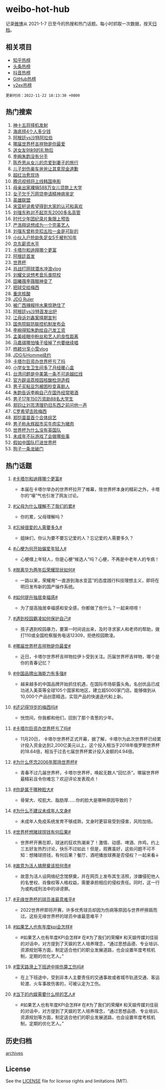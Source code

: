 # weibo-hot-hub

记录[微博](https://www.weibo.com)从 2021-1-7 日至今的热搜和热门话题。每小时抓取一次数据，按天[归档](archives)。

## 相关项目

- [知乎热榜](https://github.com/lonnyzhang423/zhihu-hot-hub)
- [头条热榜](https://github.com/lonnyzhang423/toutiao-hot-hub)
- [抖音热榜](https://github.com/lonnyzhang423/douyin-hot-hub)
- [GitHub热榜](https://github.com/lonnyzhang423/github-hot-hub)
- [v2ex热榜](https://github.com/lonnyzhang423/v2ex-hot-hub)


`更新时间：2022-11-22 18:13:30 +0800`

## 热门搜索

1. [神十五将择机发射](https://m.weibo.cn/search?containerid=100103type%3D1%26t%3D10%26q%3D%23%E7%A5%9E%E5%8D%81%E4%BA%94%E5%B0%86%E6%8B%A9%E6%9C%BA%E5%8F%91%E5%B0%84%23&stream_entry_id=51&isnewpage=1&extparam=seat%3D1%26pos%3D0%26c_type%3D51%26cate%3D10103%26dgr%3D0%26filter_type%3Drealtimehot%26display_time%3D1669112008%26pre_seqid%3D1669112008891011156248&luicode=10000011&lfid=106003type%253D25%2526t%253D3%2526disable_hot%253D1%2526filter_type%253Drealtimehot)
1. [海底捞4个人多少钱](https://m.weibo.cn/search?containerid=100103type%3D1%26t%3D10%26q%3D%23%E6%B5%B7%E5%BA%95%E6%8D%9E4%E4%B8%AA%E4%BA%BA%E5%A4%9A%E5%B0%91%E9%92%B1%23&stream_entry_id=31&isnewpage=1&extparam=seat%3D1%26pos%3D0%26lcate%3D5001%26flag%3D1%26dgr%3D0%26q%3D%2523%25E6%25B5%25B7%25E5%25BA%2595%25E6%258D%259E4%25E4%25B8%25AA%25E4%25BA%25BA%25E5%25A4%259A%25E5%25B0%2591%25E9%2592%25B1%2523%26filter_type%3Drealtimehot%26c_type%3D31%26realpos%3D1%26cate%3D5001%26band_rank%3D1%26display_time%3D1669112008%26pre_seqid%3D1669112008891011156248&luicode=10000011&lfid=106003type%253D25%2526t%253D3%2526disable_hot%253D1%2526filter_type%253Drealtimehot)
1. [阿根廷vs沙特阿拉伯](https://m.weibo.cn/search?containerid=100103type%3D1%26t%3D10%26q%3D%23%E9%98%BF%E6%A0%B9%E5%BB%B7vs%E6%B2%99%E7%89%B9%E9%98%BF%E6%8B%89%E4%BC%AF%23&stream_entry_id=31&isnewpage=1&extparam=seat%3D1%26pos%3D1%26lcate%3D5001%26flag%3D1%26dgr%3D0%26q%3D%2523%25E9%2598%25BF%25E6%25A0%25B9%25E5%25BB%25B7vs%25E6%25B2%2599%25E7%2589%25B9%25E9%2598%25BF%25E6%258B%2589%25E4%25BC%25AF%2523%26filter_type%3Drealtimehot%26c_type%3D31%26realpos%3D2%26cate%3D5001%26band_rank%3D2%26display_time%3D1669112008%26pre_seqid%3D1669112008891011156248&luicode=10000011&lfid=106003type%253D25%2526t%253D3%2526disable_hot%253D1%2526filter_type%253Drealtimehot)
1. [哪届世界杯吉祥物是你最爱](https://m.weibo.cn/search?containerid=100103type%3D1%26t%3D10%26q%3D%23%E5%93%AA%E5%B1%8A%E4%B8%96%E7%95%8C%E6%9D%AF%E5%90%89%E7%A5%A5%E7%89%A9%E6%98%AF%E4%BD%A0%E6%9C%80%E7%88%B1%23&stream_entry_id=31&isnewpage=1&extparam=seat%3D1%26pos%3D2%26lcate%3D5001%26flag%3D0%26dgr%3D0%26q%3D%2523%25E5%2593%25AA%25E5%25B1%258A%25E4%25B8%2596%25E7%2595%258C%25E6%259D%25AF%25E5%2590%2589%25E7%25A5%25A5%25E7%2589%25A9%25E6%2598%25AF%25E4%25BD%25A0%25E6%259C%2580%25E7%2588%25B1%2523%26filter_type%3Drealtimehot%26c_type%3D31%26realpos%3D3%26cate%3D5001%26band_rank%3D3%26display_time%3D1669112008%26pre_seqid%3D1669112008891011156248&luicode=10000011&lfid=106003type%253D25%2526t%253D3%2526disable_hot%253D1%2526filter_type%253Drealtimehot)
1. [送女友9块9的礼物后](https://m.weibo.cn/search?containerid=100103type%3D1%26t%3D10%26q%3D%23%E9%80%81%E5%A5%B3%E5%8F%8B9%E5%9D%979%E7%9A%84%E7%A4%BC%E7%89%A9%E5%90%8E%23&stream_entry_id=31&isnewpage=1&extparam=seat%3D1%26pos%3D3%26lcate%3D5001%26dgr%3D0%26q%3D%2523%25E9%2580%2581%25E5%25A5%25B3%25E5%258F%258B9%25E5%259D%25979%25E7%259A%2584%25E7%25A4%25BC%25E7%2589%25A9%25E5%2590%258E%2523%26filter_type%3Drealtimehot%26c_type%3D31%26cate%3D5001%26adid%3D173106%26band_rank%3D4%26display_time%3D1669112008%26pre_seqid%3D1669112008891011156248&luicode=10000011&lfid=106003type%253D25%2526t%253D3%2526disable_hot%253D1%2526filter_type%253Drealtimehot)
1. [李峋朱韵没有分手](https://m.weibo.cn/search?containerid=100103type%3D1%26t%3D10%26q%3D%23%E6%9D%8E%E5%B3%8B%E6%9C%B1%E9%9F%B5%E6%B2%A1%E6%9C%89%E5%88%86%E6%89%8B%23&stream_entry_id=31&isnewpage=1&extparam=seat%3D1%26pos%3D4%26lcate%3D5001%26flag%3D1%26dgr%3D0%26q%3D%2523%25E6%259D%258E%25E5%25B3%258B%25E6%259C%25B1%25E9%259F%25B5%25E6%25B2%25A1%25E6%259C%2589%25E5%2588%2586%25E6%2589%258B%2523%26filter_type%3Drealtimehot%26c_type%3D31%26realpos%3D4%26cate%3D5001%26band_rank%3D4%26display_time%3D1669112008%26pre_seqid%3D1669112008891011156248&luicode=10000011&lfid=106003type%253D25%2526t%253D3%2526disable_hot%253D1%2526filter_type%253Drealtimehot)
1. [陈乔恩从女儿的恋爱到妻子的旅行](https://m.weibo.cn/search?containerid=100103type%3D1%26t%3D10%26q%3D%23%E9%99%88%E4%B9%94%E6%81%A9%E4%BB%8E%E5%A5%B3%E5%84%BF%E7%9A%84%E6%81%8B%E7%88%B1%E5%88%B0%E5%A6%BB%E5%AD%90%E7%9A%84%E6%97%85%E8%A1%8C%23&stream_entry_id=31&isnewpage=1&extparam=seat%3D1%26pos%3D5%26lcate%3D5001%26flag%3D1%26dgr%3D0%26q%3D%2523%25E9%2599%2588%25E4%25B9%2594%25E6%2581%25A9%25E4%25BB%258E%25E5%25A5%25B3%25E5%2584%25BF%25E7%259A%2584%25E6%2581%258B%25E7%2588%25B1%25E5%2588%25B0%25E5%25A6%25BB%25E5%25AD%2590%25E7%259A%2584%25E6%2597%2585%25E8%25A1%258C%2523%26filter_type%3Drealtimehot%26c_type%3D31%26realpos%3D5%26cate%3D5001%26band_rank%3D5%26display_time%3D1669112008%26pre_seqid%3D1669112008891011156248&luicode=10000011&lfid=106003type%253D25%2526t%253D3%2526disable_hot%253D1%2526filter_type%253Drealtimehot)
1. [儿子划伤豪车爸爸让其拿现金道歉](https://m.weibo.cn/search?containerid=100103type%3D1%26t%3D10%26q%3D%23%E5%84%BF%E5%AD%90%E5%88%92%E4%BC%A4%E8%B1%AA%E8%BD%A6%E7%88%B8%E7%88%B8%E8%AE%A9%E5%85%B6%E6%8B%BF%E7%8E%B0%E9%87%91%E9%81%93%E6%AD%89%23&stream_entry_id=31&isnewpage=1&extparam=seat%3D1%26pos%3D6%26lcate%3D5001%26flag%3D0%26dgr%3D0%26q%3D%2523%25E5%2584%25BF%25E5%25AD%2590%25E5%2588%2592%25E4%25BC%25A4%25E8%25B1%25AA%25E8%25BD%25A6%25E7%2588%25B8%25E7%2588%25B8%25E8%25AE%25A9%25E5%2585%25B6%25E6%258B%25BF%25E7%258E%25B0%25E9%2587%2591%25E9%2581%2593%25E6%25AD%2589%2523%26filter_type%3Drealtimehot%26c_type%3D31%26realpos%3D6%26cate%3D5001%26band_rank%3D6%26display_time%3D1669112008%26pre_seqid%3D1669112008891011156248&luicode=10000011&lfid=106003type%253D25%2526t%253D3%2526disable_hot%253D1%2526filter_type%253Drealtimehot)
1. [超红治愈现场](https://m.weibo.cn/search?containerid=100103type%3D1%26t%3D10%26q%3D%23%E8%B6%85%E7%BA%A2%E6%B2%BB%E6%84%88%E7%8E%B0%E5%9C%BA%23&stream_entry_id=31&isnewpage=1&extparam=seat%3D1%26pos%3D7%26lcate%3D5001%26dgr%3D0%26q%3D%2523%25E8%25B6%2585%25E7%25BA%25A2%25E6%25B2%25BB%25E6%2584%2588%25E7%258E%25B0%25E5%259C%25BA%2523%26filter_type%3Drealtimehot%26c_type%3D31%26cate%3D5001%26adid%3D172980%26band_rank%3D7%26display_time%3D1669112008%26pre_seqid%3D1669112008891011156248&luicode=10000011&lfid=106003type%253D25%2526t%253D3%2526disable_hot%253D1%2526filter_type%253Drealtimehot)
1. [腾讯视频将上线韩国电影](https://m.weibo.cn/search?containerid=100103type%3D1%26t%3D10%26q%3D%23%E8%85%BE%E8%AE%AF%E8%A7%86%E9%A2%91%E5%B0%86%E4%B8%8A%E7%BA%BF%E9%9F%A9%E5%9B%BD%E7%94%B5%E5%BD%B1%23&stream_entry_id=31&isnewpage=1&extparam=seat%3D1%26pos%3D8%26lcate%3D5001%26flag%3D1%26dgr%3D0%26q%3D%2523%25E8%2585%25BE%25E8%25AE%25AF%25E8%25A7%2586%25E9%25A2%2591%25E5%25B0%2586%25E4%25B8%258A%25E7%25BA%25BF%25E9%259F%25A9%25E5%259B%25BD%25E7%2594%25B5%25E5%25BD%25B1%2523%26filter_type%3Drealtimehot%26c_type%3D31%26realpos%3D7%26cate%3D5001%26band_rank%3D7%26display_time%3D1669112008%26pre_seqid%3D1669112008891011156248&luicode=10000011&lfid=106003type%253D25%2526t%253D3%2526disable_hot%253D1%2526filter_type%253Drealtimehot)
1. [母亲出家裸捐588万女儿贷款上大学](https://m.weibo.cn/search?containerid=100103type%3D1%26t%3D10%26q%3D%23%E6%AF%8D%E4%BA%B2%E5%87%BA%E5%AE%B6%E8%A3%B8%E6%8D%90588%E4%B8%87%E5%A5%B3%E5%84%BF%E8%B4%B7%E6%AC%BE%E4%B8%8A%E5%A4%A7%E5%AD%A6%23&stream_entry_id=31&isnewpage=1&extparam=seat%3D1%26pos%3D9%26lcate%3D5001%26flag%3D2%26dgr%3D0%26q%3D%2523%25E6%25AF%258D%25E4%25BA%25B2%25E5%2587%25BA%25E5%25AE%25B6%25E8%25A3%25B8%25E6%258D%2590588%25E4%25B8%2587%25E5%25A5%25B3%25E5%2584%25BF%25E8%25B4%25B7%25E6%25AC%25BE%25E4%25B8%258A%25E5%25A4%25A7%25E5%25AD%25A6%2523%26filter_type%3Drealtimehot%26c_type%3D31%26realpos%3D8%26cate%3D5001%26band_rank%3D8%26display_time%3D1669112008%26pre_seqid%3D1669112008891011156248&luicode=10000011&lfid=106003type%253D25%2526t%253D3%2526disable_hot%253D1%2526filter_type%253Drealtimehot)
1. [女子欠千万网贷申请精神病鉴定](https://m.weibo.cn/search?containerid=100103type%3D1%26t%3D10%26q%3D%23%E5%A5%B3%E5%AD%90%E6%AC%A0%E5%8D%83%E4%B8%87%E7%BD%91%E8%B4%B7%E7%94%B3%E8%AF%B7%E7%B2%BE%E7%A5%9E%E7%97%85%E9%89%B4%E5%AE%9A%23&stream_entry_id=31&isnewpage=1&extparam=seat%3D1%26pos%3D10%26lcate%3D5001%26flag%3D0%26dgr%3D0%26q%3D%2523%25E5%25A5%25B3%25E5%25AD%2590%25E6%25AC%25A0%25E5%258D%2583%25E4%25B8%2587%25E7%25BD%2591%25E8%25B4%25B7%25E7%2594%25B3%25E8%25AF%25B7%25E7%25B2%25BE%25E7%25A5%259E%25E7%2597%2585%25E9%2589%25B4%25E5%25AE%259A%2523%26filter_type%3Drealtimehot%26c_type%3D31%26realpos%3D9%26cate%3D5001%26band_rank%3D9%26display_time%3D1669112008%26pre_seqid%3D1669112008891011156248&luicode=10000011&lfid=106003type%253D25%2526t%253D3%2526disable_hot%253D1%2526filter_type%253Drealtimehot)
1. [英雄联盟](https://m.weibo.cn/search?containerid=100103type%3D1%26t%3D10%26q%3D%23%E8%8B%B1%E9%9B%84%E8%81%94%E7%9B%9F%23&stream_entry_id=31&isnewpage=1&extparam=seat%3D1%26pos%3D11%26lcate%3D5001%26flag%3D0%26dgr%3D0%26q%3D%2523%25E8%258B%25B1%25E9%259B%2584%25E8%2581%2594%25E7%259B%259F%2523%26filter_type%3Drealtimehot%26c_type%3D31%26realpos%3D10%26cate%3D5001%26band_rank%3D10%26display_time%3D1669112008%26pre_seqid%3D1669112008891011156248&luicode=10000011&lfid=106003type%253D25%2526t%253D3%2526disable_hot%253D1%2526filter_type%253Drealtimehot)
1. [宋亚轩说希望得到大家的认可和喜欢](https://m.weibo.cn/search?containerid=100103type%3D1%26t%3D10%26q%3D%23%E5%AE%8B%E4%BA%9A%E8%BD%A9%E8%AF%B4%E5%B8%8C%E6%9C%9B%E5%BE%97%E5%88%B0%E5%A4%A7%E5%AE%B6%E7%9A%84%E8%AE%A4%E5%8F%AF%E5%92%8C%E5%96%9C%E6%AC%A2%23&stream_entry_id=31&isnewpage=1&extparam=seat%3D1%26pos%3D12%26lcate%3D5001%26flag%3D1%26dgr%3D0%26q%3D%2523%25E5%25AE%258B%25E4%25BA%259A%25E8%25BD%25A9%25E8%25AF%25B4%25E5%25B8%258C%25E6%259C%259B%25E5%25BE%2597%25E5%2588%25B0%25E5%25A4%25A7%25E5%25AE%25B6%25E7%259A%2584%25E8%25AE%25A4%25E5%258F%25AF%25E5%2592%258C%25E5%2596%259C%25E6%25AC%25A2%2523%26filter_type%3Drealtimehot%26c_type%3D31%26realpos%3D11%26cate%3D5001%26band_rank%3D11%26display_time%3D1669112008%26pre_seqid%3D1669112008891011156248&luicode=10000011&lfid=106003type%253D25%2526t%253D3%2526disable_hot%253D1%2526filter_type%253Drealtimehot)
1. [刘强东称对不起京东2000多名高管](https://m.weibo.cn/search?containerid=100103type%3D1%26t%3D10%26q%3D%23%E5%88%98%E5%BC%BA%E4%B8%9C%E7%A7%B0%E5%AF%B9%E4%B8%8D%E8%B5%B7%E4%BA%AC%E4%B8%9C2000%E5%A4%9A%E5%90%8D%E9%AB%98%E7%AE%A1%23&stream_entry_id=31&isnewpage=1&extparam=seat%3D1%26pos%3D13%26lcate%3D5001%26flag%3D2%26dgr%3D0%26q%3D%2523%25E5%2588%2598%25E5%25BC%25BA%25E4%25B8%259C%25E7%25A7%25B0%25E5%25AF%25B9%25E4%25B8%258D%25E8%25B5%25B7%25E4%25BA%25AC%25E4%25B8%259C2000%25E5%25A4%259A%25E5%2590%258D%25E9%25AB%2598%25E7%25AE%25A1%2523%26filter_type%3Drealtimehot%26c_type%3D31%26realpos%3D12%26cate%3D5001%26band_rank%3D12%26display_time%3D1669112008%26pre_seqid%3D1669112008891011156248&luicode=10000011&lfid=106003type%253D25%2526t%253D3%2526disable_hot%253D1%2526filter_type%253Drealtimehot)
1. [时代少年团纪录片象限上预告](https://m.weibo.cn/search?containerid=100103type%3D1%26t%3D10%26q%3D%23%E6%97%B6%E4%BB%A3%E5%B0%91%E5%B9%B4%E5%9B%A2%E7%BA%AA%E5%BD%95%E7%89%87%E8%B1%A1%E9%99%90%E4%B8%8A%E9%A2%84%E5%91%8A%23&stream_entry_id=31&isnewpage=1&extparam=seat%3D1%26pos%3D14%26lcate%3D5001%26flag%3D1%26dgr%3D0%26q%3D%2523%25E6%2597%25B6%25E4%25BB%25A3%25E5%25B0%2591%25E5%25B9%25B4%25E5%259B%25A2%25E7%25BA%25AA%25E5%25BD%2595%25E7%2589%2587%25E8%25B1%25A1%25E9%2599%2590%25E4%25B8%258A%25E9%25A2%2584%25E5%2591%258A%2523%26filter_type%3Drealtimehot%26c_type%3D31%26realpos%3D13%26cate%3D5001%26band_rank%3D13%26display_time%3D1669112008%26pre_seqid%3D1669112008891011156248&luicode=10000011&lfid=106003type%253D25%2526t%253D3%2526disable_hot%253D1%2526filter_type%253Drealtimehot)
1. [严浩翔说想成为一个完美艺人](https://m.weibo.cn/search?containerid=100103type%3D1%26t%3D10%26q%3D%23%E4%B8%A5%E6%B5%A9%E7%BF%94%E8%AF%B4%E6%83%B3%E6%88%90%E4%B8%BA%E4%B8%80%E4%B8%AA%E5%AE%8C%E7%BE%8E%E8%89%BA%E4%BA%BA%23&stream_entry_id=31&isnewpage=1&extparam=seat%3D1%26pos%3D15%26lcate%3D5001%26flag%3D1%26dgr%3D0%26q%3D%2523%25E4%25B8%25A5%25E6%25B5%25A9%25E7%25BF%2594%25E8%25AF%25B4%25E6%2583%25B3%25E6%2588%2590%25E4%25B8%25BA%25E4%25B8%2580%25E4%25B8%25AA%25E5%25AE%258C%25E7%25BE%258E%25E8%2589%25BA%25E4%25BA%25BA%2523%26filter_type%3Drealtimehot%26c_type%3D31%26realpos%3D14%26cate%3D5001%26band_rank%3D14%26display_time%3D1669112008%26pre_seqid%3D1669112008891011156248&luicode=10000011&lfid=106003type%253D25%2526t%253D3%2526disable_hot%253D1%2526filter_type%253Drealtimehot)
1. [刘强东曾称克扣五险一金是可耻的](https://m.weibo.cn/search?containerid=100103type%3D1%26t%3D10%26q%3D%23%E5%88%98%E5%BC%BA%E4%B8%9C%E6%9B%BE%E7%A7%B0%E5%85%8B%E6%89%A3%E4%BA%94%E9%99%A9%E4%B8%80%E9%87%91%E6%98%AF%E5%8F%AF%E8%80%BB%E7%9A%84%23&stream_entry_id=31&isnewpage=1&extparam=seat%3D1%26pos%3D16%26lcate%3D5001%26flag%3D1%26dgr%3D0%26q%3D%2523%25E5%2588%2598%25E5%25BC%25BA%25E4%25B8%259C%25E6%259B%25BE%25E7%25A7%25B0%25E5%2585%258B%25E6%2589%25A3%25E4%25BA%2594%25E9%2599%25A9%25E4%25B8%2580%25E9%2587%2591%25E6%2598%25AF%25E5%258F%25AF%25E8%2580%25BB%25E7%259A%2584%2523%26filter_type%3Drealtimehot%26c_type%3D31%26realpos%3D15%26cate%3D5001%26band_rank%3D15%26display_time%3D1669112008%26pre_seqid%3D1669112008891011156248&luicode=10000011&lfid=106003type%253D25%2526t%253D3%2526disable_hot%253D1%2526filter_type%253Drealtimehot)
1. [小伙入户抢劫失足女5千被判10年](https://m.weibo.cn/search?containerid=100103type%3D1%26t%3D10%26q%3D%23%E5%B0%8F%E4%BC%99%E5%85%A5%E6%88%B7%E6%8A%A2%E5%8A%AB%E5%A4%B1%E8%B6%B3%E5%A5%B35%E5%8D%83%E8%A2%AB%E5%88%A410%E5%B9%B4%23&stream_entry_id=31&isnewpage=1&extparam=seat%3D1%26pos%3D17%26lcate%3D5001%26flag%3D0%26dgr%3D0%26q%3D%2523%25E5%25B0%258F%25E4%25BC%2599%25E5%2585%25A5%25E6%2588%25B7%25E6%258A%25A2%25E5%258A%25AB%25E5%25A4%25B1%25E8%25B6%25B3%25E5%25A5%25B35%25E5%258D%2583%25E8%25A2%25AB%25E5%2588%25A410%25E5%25B9%25B4%2523%26filter_type%3Drealtimehot%26c_type%3D31%26realpos%3D16%26cate%3D5001%26band_rank%3D16%26display_time%3D1669112008%26pre_seqid%3D1669112008891011156248&luicode=10000011&lfid=106003type%253D25%2526t%253D3%2526disable_hot%253D1%2526filter_type%253Drealtimehot)
1. [京东薪资水平](https://m.weibo.cn/search?containerid=100103type%3D1%26t%3D10%26q%3D%23%E4%BA%AC%E4%B8%9C%E8%96%AA%E8%B5%84%E6%B0%B4%E5%B9%B3%23&stream_entry_id=31&isnewpage=1&extparam=seat%3D1%26pos%3D18%26lcate%3D5001%26flag%3D0%26dgr%3D0%26q%3D%2523%25E4%25BA%25AC%25E4%25B8%259C%25E8%2596%25AA%25E8%25B5%2584%25E6%25B0%25B4%25E5%25B9%25B3%2523%26filter_type%3Drealtimehot%26c_type%3D31%26realpos%3D17%26cate%3D5001%26band_rank%3D17%26display_time%3D1669112008%26pre_seqid%3D1669112008891011156248&luicode=10000011&lfid=106003type%253D25%2526t%253D3%2526disable_hot%253D1%2526filter_type%253Drealtimehot)
1. [卡塔尔和迪拜哪个更富](https://m.weibo.cn/search?containerid=100103type%3D1%26t%3D10%26q%3D%23%E5%8D%A1%E5%A1%94%E5%B0%94%E5%92%8C%E8%BF%AA%E6%8B%9C%E5%93%AA%E4%B8%AA%E6%9B%B4%E5%AF%8C%23&stream_entry_id=31&isnewpage=1&extparam=seat%3D1%26pos%3D19%26lcate%3D5001%26flag%3D0%26dgr%3D0%26q%3D%2523%25E5%258D%25A1%25E5%25A1%2594%25E5%25B0%2594%25E5%2592%258C%25E8%25BF%25AA%25E6%258B%259C%25E5%2593%25AA%25E4%25B8%25AA%25E6%259B%25B4%25E5%25AF%258C%2523%26filter_type%3Drealtimehot%26c_type%3D31%26realpos%3D18%26cate%3D5001%26band_rank%3D18%26display_time%3D1669112008%26pre_seqid%3D1669112008891011156248&luicode=10000011&lfid=106003type%253D25%2526t%253D3%2526disable_hot%253D1%2526filter_type%253Drealtimehot)
1. [阿根廷首发](https://m.weibo.cn/search?containerid=100103type%3D1%26t%3D10%26q%3D%E9%98%BF%E6%A0%B9%E5%BB%B7%E9%A6%96%E5%8F%91&stream_entry_id=31&isnewpage=1&extparam=seat%3D1%26pos%3D20%26lcate%3D5001%26flag%3D1%26dgr%3D0%26q%3D%25E9%2598%25BF%25E6%25A0%25B9%25E5%25BB%25B7%25E9%25A6%2596%25E5%258F%2591%26filter_type%3Drealtimehot%26c_type%3D31%26realpos%3D19%26cate%3D5001%26band_rank%3D19%26display_time%3D1669112008%26pre_seqid%3D1669112008891011156248&luicode=10000011&lfid=106003type%253D25%2526t%253D3%2526disable_hot%253D1%2526filter_type%253Drealtimehot)
1. [世界杯](https://m.weibo.cn/search?containerid=100103type%3D1%26t%3D10%26q%3D%E4%B8%96%E7%95%8C%E6%9D%AF&stream_entry_id=31&isnewpage=1&extparam=seat%3D1%26pos%3D21%26lcate%3D5001%26flag%3D0%26dgr%3D0%26q%3D%25E4%25B8%2596%25E7%2595%258C%25E6%259D%25AF%26filter_type%3Drealtimehot%26c_type%3D31%26realpos%3D20%26cate%3D5001%26band_rank%3D20%26display_time%3D1669112008%26pre_seqid%3D1669112008891011156248&luicode=10000011&lfid=106003type%253D25%2526t%253D3%2526disable_hot%253D1%2526filter_type%253Drealtimehot)
1. [肖战打网球潜水冲浪vlog](https://m.weibo.cn/search?containerid=100103type%3D1%26t%3D10%26q%3D%23%E8%82%96%E6%88%98%E6%89%93%E7%BD%91%E7%90%83%E6%BD%9C%E6%B0%B4%E5%86%B2%E6%B5%AAvlog%23&stream_entry_id=31&isnewpage=1&extparam=seat%3D1%26pos%3D22%26lcate%3D5001%26flag%3D1%26dgr%3D0%26q%3D%2523%25E8%2582%2596%25E6%2588%2598%25E6%2589%2593%25E7%25BD%2591%25E7%2590%2583%25E6%25BD%259C%25E6%25B0%25B4%25E5%2586%25B2%25E6%25B5%25AAvlog%2523%26filter_type%3Drealtimehot%26c_type%3D31%26realpos%3D21%26cate%3D5001%26band_rank%3D21%26display_time%3D1669112008%26pre_seqid%3D1669112008891011156248&luicode=10000011&lfid=106003type%253D25%2526t%253D3%2526disable_hot%253D1%2526filter_type%253Drealtimehot)
1. [刘耀文说想考音乐类院校](https://m.weibo.cn/search?containerid=100103type%3D1%26t%3D10%26q%3D%23%E5%88%98%E8%80%80%E6%96%87%E8%AF%B4%E6%83%B3%E8%80%83%E9%9F%B3%E4%B9%90%E7%B1%BB%E9%99%A2%E6%A0%A1%23&stream_entry_id=31&isnewpage=1&extparam=seat%3D1%26pos%3D23%26lcate%3D5001%26flag%3D1%26dgr%3D0%26q%3D%2523%25E5%2588%2598%25E8%2580%2580%25E6%2596%2587%25E8%25AF%25B4%25E6%2583%25B3%25E8%2580%2583%25E9%259F%25B3%25E4%25B9%2590%25E7%25B1%25BB%25E9%2599%25A2%25E6%25A0%25A1%2523%26filter_type%3Drealtimehot%26c_type%3D31%26realpos%3D22%26cate%3D5001%26band_rank%3D22%26display_time%3D1669112008%26pre_seqid%3D1669112008891011156248&luicode=10000011&lfid=106003type%253D25%2526t%253D3%2526disable_hot%253D1%2526filter_type%253Drealtimehot)
1. [田曦薇李薇眼神变了](https://m.weibo.cn/search?containerid=100103type%3D1%26t%3D10%26q%3D%23%E7%94%B0%E6%9B%A6%E8%96%87%E6%9D%8E%E8%96%87%E7%9C%BC%E7%A5%9E%E5%8F%98%E4%BA%86%23&stream_entry_id=31&isnewpage=1&extparam=seat%3D1%26pos%3D24%26lcate%3D5001%26flag%3D0%26dgr%3D0%26q%3D%2523%25E7%2594%25B0%25E6%259B%25A6%25E8%2596%2587%25E6%259D%258E%25E8%2596%2587%25E7%259C%25BC%25E7%25A5%259E%25E5%258F%2598%25E4%25BA%2586%2523%26filter_type%3Drealtimehot%26c_type%3D31%26realpos%3D23%26cate%3D5001%26band_rank%3D23%26display_time%3D1669112008%26pre_seqid%3D1669112008891011156248&luicode=10000011&lfid=106003type%253D25%2526t%253D3%2526disable_hot%253D1%2526filter_type%253Drealtimehot)
1. [把球交给梅西](https://m.weibo.cn/search?containerid=100103type%3D1%26t%3D10%26q%3D%23%E6%8A%8A%E7%90%83%E4%BA%A4%E7%BB%99%E6%A2%85%E8%A5%BF%23&stream_entry_id=31&isnewpage=1&extparam=seat%3D1%26pos%3D25%26lcate%3D5001%26flag%3D0%26dgr%3D0%26q%3D%2523%25E6%258A%258A%25E7%2590%2583%25E4%25BA%25A4%25E7%25BB%2599%25E6%25A2%2585%25E8%25A5%25BF%2523%26filter_type%3Drealtimehot%26c_type%3D31%26realpos%3D24%26cate%3D5001%26band_rank%3D24%26display_time%3D1669112008%26pre_seqid%3D1669112008891011156248&luicode=10000011&lfid=106003type%253D25%2526t%253D3%2526disable_hot%253D1%2526filter_type%253Drealtimehot)
1. [重庆核酸](https://m.weibo.cn/search?containerid=100103type%3D1%26t%3D10%26q%3D%23%E9%87%8D%E5%BA%86%E6%A0%B8%E9%85%B8%23&stream_entry_id=31&isnewpage=1&extparam=seat%3D1%26pos%3D26%26lcate%3D5001%26flag%3D0%26dgr%3D0%26q%3D%2523%25E9%2587%258D%25E5%25BA%2586%25E6%25A0%25B8%25E9%2585%25B8%2523%26filter_type%3Drealtimehot%26c_type%3D31%26realpos%3D25%26cate%3D5001%26band_rank%3D25%26display_time%3D1669112008%26pre_seqid%3D1669112008891011156248&luicode=10000011&lfid=106003type%253D25%2526t%253D3%2526disable_hot%253D1%2526filter_type%253Drealtimehot)
1. [JDG Ruler](https://m.weibo.cn/search?containerid=100103type%3D1%26t%3D10%26q%3DJDG+Ruler&stream_entry_id=31&isnewpage=1&extparam=seat%3D1%26pos%3D27%26lcate%3D5001%26flag%3D0%26dgr%3D0%26q%3DJDG%2520Ruler%26filter_type%3Drealtimehot%26c_type%3D31%26realpos%3D26%26cate%3D5001%26band_rank%3D26%26display_time%3D1669112008%26pre_seqid%3D1669112008891011156248&luicode=10000011&lfid=106003type%253D25%2526t%253D3%2526disable_hot%253D1%2526filter_type%253Drealtimehot)
1. [被广西辣椒拌水果惊艳住了](https://m.weibo.cn/search?containerid=100103type%3D1%26t%3D10%26q%3D%23%E8%A2%AB%E5%B9%BF%E8%A5%BF%E8%BE%A3%E6%A4%92%E6%8B%8C%E6%B0%B4%E6%9E%9C%E6%83%8A%E8%89%B3%E4%BD%8F%E4%BA%86%23&stream_entry_id=31&isnewpage=1&extparam=seat%3D1%26pos%3D28%26lcate%3D5001%26flag%3D0%26dgr%3D0%26q%3D%2523%25E8%25A2%25AB%25E5%25B9%25BF%25E8%25A5%25BF%25E8%25BE%25A3%25E6%25A4%2592%25E6%258B%258C%25E6%25B0%25B4%25E6%259E%259C%25E6%2583%258A%25E8%2589%25B3%25E4%25BD%258F%25E4%25BA%2586%2523%26filter_type%3Drealtimehot%26c_type%3D31%26realpos%3D27%26cate%3D5001%26band_rank%3D27%26display_time%3D1669112008%26pre_seqid%3D1669112008891011156248&luicode=10000011&lfid=106003type%253D25%2526t%253D3%2526disable_hot%253D1%2526filter_type%253Drealtimehot)
1. [阿根廷vs沙特首发出炉](https://m.weibo.cn/search?containerid=100103type%3D1%26t%3D10%26q%3D%23%E9%98%BF%E6%A0%B9%E5%BB%B7vs%E6%B2%99%E7%89%B9%E9%A6%96%E5%8F%91%E5%87%BA%E7%82%89%23&stream_entry_id=31&isnewpage=1&extparam=seat%3D1%26pos%3D29%26lcate%3D5001%26flag%3D1%26dgr%3D0%26q%3D%2523%25E9%2598%25BF%25E6%25A0%25B9%25E5%25BB%25B7vs%25E6%25B2%2599%25E7%2589%25B9%25E9%25A6%2596%25E5%258F%2591%25E5%2587%25BA%25E7%2582%2589%2523%26filter_type%3Drealtimehot%26c_type%3D31%26realpos%3D28%26cate%3D5001%26band_rank%3D28%26display_time%3D1669112008%26pre_seqid%3D1669112008891011156248&luicode=10000011&lfid=106003type%253D25%2526t%253D3%2526disable_hot%253D1%2526filter_type%253Drealtimehot)
1. [江母诉刘鑫案择期宣判](https://m.weibo.cn/search?containerid=100103type%3D1%26t%3D10%26q%3D%23%E6%B1%9F%E6%AF%8D%E8%AF%89%E5%88%98%E9%91%AB%E6%A1%88%E6%8B%A9%E6%9C%9F%E5%AE%A3%E5%88%A4%23&stream_entry_id=31&isnewpage=1&extparam=seat%3D1%26pos%3D30%26lcate%3D5001%26flag%3D1%26dgr%3D0%26q%3D%2523%25E6%25B1%259F%25E6%25AF%258D%25E8%25AF%2589%25E5%2588%2598%25E9%2591%25AB%25E6%25A1%2588%25E6%258B%25A9%25E6%259C%259F%25E5%25AE%25A3%25E5%2588%25A4%2523%26filter_type%3Drealtimehot%26c_type%3D31%26realpos%3D29%26cate%3D5001%26band_rank%3D29%26display_time%3D1669112008%26pre_seqid%3D1669112008891011156248&luicode=10000011&lfid=106003type%253D25%2526t%253D3%2526disable_hot%253D1%2526filter_type%253Drealtimehot)
1. [国务院联防联控机制发布会](https://m.weibo.cn/search?containerid=100103type%3D1%26t%3D10%26q%3D%23%E5%9B%BD%E5%8A%A1%E9%99%A2%E8%81%94%E9%98%B2%E8%81%94%E6%8E%A7%E6%9C%BA%E5%88%B6%E5%8F%91%E5%B8%83%E4%BC%9A%23&stream_entry_id=31&isnewpage=1&extparam=seat%3D1%26pos%3D31%26lcate%3D5001%26flag%3D0%26dgr%3D0%26q%3D%2523%25E5%259B%25BD%25E5%258A%25A1%25E9%2599%25A2%25E8%2581%2594%25E9%2598%25B2%25E8%2581%2594%25E6%258E%25A7%25E6%259C%25BA%25E5%2588%25B6%25E5%258F%2591%25E5%25B8%2583%25E4%25BC%259A%2523%26filter_type%3Drealtimehot%26c_type%3D31%26realpos%3D30%26cate%3D5001%26band_rank%3D30%26display_time%3D1669112008%26pre_seqid%3D1669112008891011156248&luicode=10000011&lfid=106003type%253D25%2526t%253D3%2526disable_hot%253D1%2526filter_type%253Drealtimehot)
1. [李峋得知朱韵给自己发工资](https://m.weibo.cn/search?containerid=100103type%3D1%26t%3D10%26q%3D%23%E6%9D%8E%E5%B3%8B%E5%BE%97%E7%9F%A5%E6%9C%B1%E9%9F%B5%E7%BB%99%E8%87%AA%E5%B7%B1%E5%8F%91%E5%B7%A5%E8%B5%84%23&stream_entry_id=31&isnewpage=1&extparam=seat%3D1%26pos%3D32%26lcate%3D5001%26flag%3D0%26dgr%3D0%26q%3D%2523%25E6%259D%258E%25E5%25B3%258B%25E5%25BE%2597%25E7%259F%25A5%25E6%259C%25B1%25E9%259F%25B5%25E7%25BB%2599%25E8%2587%25AA%25E5%25B7%25B1%25E5%258F%2591%25E5%25B7%25A5%25E8%25B5%2584%2523%26filter_type%3Drealtimehot%26c_type%3D31%26realpos%3D31%26cate%3D5001%26band_rank%3D31%26display_time%3D1669112008%26pre_seqid%3D1669112008891011156248&luicode=10000011&lfid=106003type%253D25%2526t%253D3%2526disable_hot%253D1%2526filter_type%253Drealtimehot)
1. [孟美岐眼中粉丝和艺人的良性距离](https://m.weibo.cn/search?containerid=100103type%3D1%26t%3D10%26q%3D%23%E5%AD%9F%E7%BE%8E%E5%B2%90%E7%9C%BC%E4%B8%AD%E7%B2%89%E4%B8%9D%E5%92%8C%E8%89%BA%E4%BA%BA%E7%9A%84%E8%89%AF%E6%80%A7%E8%B7%9D%E7%A6%BB%23&stream_entry_id=31&isnewpage=1&extparam=seat%3D1%26pos%3D33%26lcate%3D5001%26flag%3D0%26dgr%3D0%26q%3D%2523%25E5%25AD%259F%25E7%25BE%258E%25E5%25B2%2590%25E7%259C%25BC%25E4%25B8%25AD%25E7%25B2%2589%25E4%25B8%259D%25E5%2592%258C%25E8%2589%25BA%25E4%25BA%25BA%25E7%259A%2584%25E8%2589%25AF%25E6%2580%25A7%25E8%25B7%259D%25E7%25A6%25BB%2523%26filter_type%3Drealtimehot%26c_type%3D31%26realpos%3D32%26cate%3D5001%26band_rank%3D32%26display_time%3D1669112008%26pre_seqid%3D1669112008891011156248&luicode=10000011&lfid=106003type%253D25%2526t%253D3%2526disable_hot%253D1%2526filter_type%253Drealtimehot)
1. [马嘉祺哪怕嗓子哑掉了也要继续唱](https://m.weibo.cn/search?containerid=100103type%3D1%26t%3D10%26q%3D%23%E9%A9%AC%E5%98%89%E7%A5%BA%E5%93%AA%E6%80%95%E5%97%93%E5%AD%90%E5%93%91%E6%8E%89%E4%BA%86%E4%B9%9F%E8%A6%81%E7%BB%A7%E7%BB%AD%E5%94%B1%23&stream_entry_id=31&isnewpage=1&extparam=seat%3D1%26pos%3D34%26lcate%3D5001%26flag%3D1%26dgr%3D0%26q%3D%2523%25E9%25A9%25AC%25E5%2598%2589%25E7%25A5%25BA%25E5%2593%25AA%25E6%2580%2595%25E5%2597%2593%25E5%25AD%2590%25E5%2593%2591%25E6%258E%2589%25E4%25BA%2586%25E4%25B9%259F%25E8%25A6%2581%25E7%25BB%25A7%25E7%25BB%25AD%25E5%2594%25B1%2523%26filter_type%3Drealtimehot%26c_type%3D31%26realpos%3D33%26cate%3D5001%26band_rank%3D33%26display_time%3D1669112008%26pre_seqid%3D1669112008891011156248&luicode=10000011&lfid=106003type%253D25%2526t%253D3%2526disable_hot%253D1%2526filter_type%253Drealtimehot)
1. [杨颖分享小雪vlog](https://m.weibo.cn/search?containerid=100103type%3D1%26t%3D10%26q%3D%23%E6%9D%A8%E9%A2%96%E5%88%86%E4%BA%AB%E5%B0%8F%E9%9B%AAvlog%23&stream_entry_id=31&isnewpage=1&extparam=seat%3D1%26pos%3D35%26lcate%3D5001%26flag%3D1%26dgr%3D0%26q%3D%2523%25E6%259D%25A8%25E9%25A2%2596%25E5%2588%2586%25E4%25BA%25AB%25E5%25B0%258F%25E9%259B%25AAvlog%2523%26filter_type%3Drealtimehot%26c_type%3D31%26realpos%3D34%26cate%3D5001%26band_rank%3D34%26display_time%3D1669112008%26pre_seqid%3D1669112008891011156248&luicode=10000011&lfid=106003type%253D25%2526t%253D3%2526disable_hot%253D1%2526filter_type%253Drealtimehot)
1. [JDG与Homme续约](https://m.weibo.cn/search?containerid=100103type%3D1%26t%3D10%26q%3D%23JDG%E4%B8%8EHomme%E7%BB%AD%E7%BA%A6%23&stream_entry_id=31&isnewpage=1&extparam=seat%3D1%26pos%3D36%26lcate%3D5001%26flag%3D1%26dgr%3D0%26q%3D%2523JDG%25E4%25B8%258EHomme%25E7%25BB%25AD%25E7%25BA%25A6%2523%26filter_type%3Drealtimehot%26c_type%3D31%26realpos%3D35%26cate%3D5001%26band_rank%3D35%26display_time%3D1669112008%26pre_seqid%3D1669112008891011156248&luicode=10000011&lfid=106003type%253D25%2526t%253D3%2526disable_hot%253D1%2526filter_type%253Drealtimehot)
1. [卡塔尔巨资办世界杯亏了吗](https://m.weibo.cn/search?containerid=100103type%3D1%26t%3D10%26q%3D%23%E5%8D%A1%E5%A1%94%E5%B0%94%E5%B7%A8%E8%B5%84%E5%8A%9E%E4%B8%96%E7%95%8C%E6%9D%AF%E4%BA%8F%E4%BA%86%E5%90%97%23&stream_entry_id=31&isnewpage=1&extparam=seat%3D1%26pos%3D37%26lcate%3D5001%26flag%3D1%26dgr%3D0%26q%3D%2523%25E5%258D%25A1%25E5%25A1%2594%25E5%25B0%2594%25E5%25B7%25A8%25E8%25B5%2584%25E5%258A%259E%25E4%25B8%2596%25E7%2595%258C%25E6%259D%25AF%25E4%25BA%258F%25E4%25BA%2586%25E5%2590%2597%2523%26filter_type%3Drealtimehot%26c_type%3D31%26realpos%3D36%26cate%3D5001%26band_rank%3D36%26display_time%3D1669112008%26pre_seqid%3D1669112008891011156248&luicode=10000011&lfid=106003type%253D25%2526t%253D3%2526disable_hot%253D1%2526filter_type%253Drealtimehot)
1. [小学女生卫生间多了月经暖心盒](https://m.weibo.cn/search?containerid=100103type%3D1%26t%3D10%26q%3D%23%E5%B0%8F%E5%AD%A6%E5%A5%B3%E7%94%9F%E5%8D%AB%E7%94%9F%E9%97%B4%E5%A4%9A%E4%BA%86%E6%9C%88%E7%BB%8F%E6%9A%96%E5%BF%83%E7%9B%92%23&stream_entry_id=31&isnewpage=1&extparam=seat%3D1%26pos%3D38%26lcate%3D5001%26flag%3D0%26dgr%3D0%26q%3D%2523%25E5%25B0%258F%25E5%25AD%25A6%25E5%25A5%25B3%25E7%2594%259F%25E5%258D%25AB%25E7%2594%259F%25E9%2597%25B4%25E5%25A4%259A%25E4%25BA%2586%25E6%259C%2588%25E7%25BB%258F%25E6%259A%2596%25E5%25BF%2583%25E7%259B%2592%2523%26filter_type%3Drealtimehot%26c_type%3D31%26realpos%3D37%26cate%3D5001%26band_rank%3D37%26display_time%3D1669112008%26pre_seqid%3D1669112008891011156248&luicode=10000011&lfid=106003type%253D25%2526t%253D3%2526disable_hot%253D1%2526filter_type%253Drealtimehot)
1. [台湾问题是中美第一条不可逾越红线](https://m.weibo.cn/search?containerid=100103type%3D1%26t%3D10%26q%3D%23%E5%8F%B0%E6%B9%BE%E9%97%AE%E9%A2%98%E6%98%AF%E4%B8%AD%E7%BE%8E%E7%AC%AC%E4%B8%80%E6%9D%A1%E4%B8%8D%E5%8F%AF%E9%80%BE%E8%B6%8A%E7%BA%A2%E7%BA%BF%23&stream_entry_id=31&isnewpage=1&extparam=seat%3D1%26pos%3D39%26lcate%3D5001%26flag%3D0%26dgr%3D0%26q%3D%2523%25E5%258F%25B0%25E6%25B9%25BE%25E9%2597%25AE%25E9%25A2%2598%25E6%2598%25AF%25E4%25B8%25AD%25E7%25BE%258E%25E7%25AC%25AC%25E4%25B8%2580%25E6%259D%25A1%25E4%25B8%258D%25E5%258F%25AF%25E9%2580%25BE%25E8%25B6%258A%25E7%25BA%25A2%25E7%25BA%25BF%2523%26filter_type%3Drealtimehot%26c_type%3D31%26realpos%3D38%26cate%3D5001%26band_rank%3D38%26display_time%3D1669112008%26pre_seqid%3D1669112008891011156248&luicode=10000011&lfid=106003type%253D25%2526t%253D3%2526disable_hot%253D1%2526filter_type%253Drealtimehot)
1. [官方辟谣荔枝园核酸检测造假](https://m.weibo.cn/search?containerid=100103type%3D1%26t%3D10%26q%3D%23%E5%AE%98%E6%96%B9%E8%BE%9F%E8%B0%A3%E8%8D%94%E6%9E%9D%E5%9B%AD%E6%A0%B8%E9%85%B8%E6%A3%80%E6%B5%8B%E9%80%A0%E5%81%87%23&stream_entry_id=31&isnewpage=1&extparam=seat%3D1%26pos%3D40%26lcate%3D5001%26flag%3D1%26dgr%3D0%26q%3D%2523%25E5%25AE%2598%25E6%2596%25B9%25E8%25BE%259F%25E8%25B0%25A3%25E8%258D%2594%25E6%259E%259D%25E5%259B%25AD%25E6%25A0%25B8%25E9%2585%25B8%25E6%25A3%2580%25E6%25B5%258B%25E9%2580%25A0%25E5%2581%2587%2523%26filter_type%3Drealtimehot%26c_type%3D31%26realpos%3D39%26cate%3D5001%26band_rank%3D39%26display_time%3D1669112008%26pre_seqid%3D1669112008891011156248&luicode=10000011&lfid=106003type%253D25%2526t%253D3%2526disable_hot%253D1%2526filter_type%253Drealtimehot)
1. [男子买粘豆包被困秒变喜剧人](https://m.weibo.cn/search?containerid=100103type%3D1%26t%3D10%26q%3D%23%E7%94%B7%E5%AD%90%E4%B9%B0%E7%B2%98%E8%B1%86%E5%8C%85%E8%A2%AB%E5%9B%B0%E7%A7%92%E5%8F%98%E5%96%9C%E5%89%A7%E4%BA%BA%23&stream_entry_id=31&isnewpage=1&extparam=seat%3D1%26pos%3D41%26lcate%3D5001%26flag%3D1%26dgr%3D0%26q%3D%2523%25E7%2594%25B7%25E5%25AD%2590%25E4%25B9%25B0%25E7%25B2%2598%25E8%25B1%2586%25E5%258C%2585%25E8%25A2%25AB%25E5%259B%25B0%25E7%25A7%2592%25E5%258F%2598%25E5%2596%259C%25E5%2589%25A7%25E4%25BA%25BA%2523%26filter_type%3Drealtimehot%26c_type%3D31%26realpos%3D40%26cate%3D5001%26band_rank%3D40%26display_time%3D1669112008%26pre_seqid%3D1669112008891011156248&luicode=10000011&lfid=106003type%253D25%2526t%253D3%2526disable_hot%253D1%2526filter_type%253Drealtimehot)
1. [朱韵告诉李峋自己在国外经常喝酒](https://m.weibo.cn/search?containerid=100103type%3D1%26t%3D10%26q%3D%23%E6%9C%B1%E9%9F%B5%E5%91%8A%E8%AF%89%E6%9D%8E%E5%B3%8B%E8%87%AA%E5%B7%B1%E5%9C%A8%E5%9B%BD%E5%A4%96%E7%BB%8F%E5%B8%B8%E5%96%9D%E9%85%92%23&stream_entry_id=31&isnewpage=1&extparam=seat%3D1%26pos%3D42%26lcate%3D5001%26flag%3D1%26dgr%3D0%26q%3D%2523%25E6%259C%25B1%25E9%259F%25B5%25E5%2591%258A%25E8%25AF%2589%25E6%259D%258E%25E5%25B3%258B%25E8%2587%25AA%25E5%25B7%25B1%25E5%259C%25A8%25E5%259B%25BD%25E5%25A4%2596%25E7%25BB%258F%25E5%25B8%25B8%25E5%2596%259D%25E9%2585%2592%2523%26filter_type%3Drealtimehot%26c_type%3D31%26realpos%3D41%26cate%3D5001%26band_rank%3D41%26display_time%3D1669112008%26pre_seqid%3D1669112008891011156248&luicode=10000011&lfid=106003type%253D25%2526t%253D3%2526disable_hot%253D1%2526filter_type%253Drealtimehot)
1. [男子17年150万资助88名大学生](https://m.weibo.cn/search?containerid=100103type%3D1%26t%3D10%26q%3D%23%E7%94%B7%E5%AD%9017%E5%B9%B4150%E4%B8%87%E8%B5%84%E5%8A%A988%E5%90%8D%E5%A4%A7%E5%AD%A6%E7%94%9F%23&stream_entry_id=31&isnewpage=1&extparam=seat%3D1%26pos%3D43%26lcate%3D5001%26flag%3D1%26dgr%3D0%26q%3D%2523%25E7%2594%25B7%25E5%25AD%259017%25E5%25B9%25B4150%25E4%25B8%2587%25E8%25B5%2584%25E5%258A%25A988%25E5%2590%258D%25E5%25A4%25A7%25E5%25AD%25A6%25E7%2594%259F%2523%26filter_type%3Drealtimehot%26c_type%3D31%26realpos%3D42%26cate%3D5001%26band_rank%3D42%26display_time%3D1669112008%26pre_seqid%3D1669112008891011156248&luicode=10000011&lfid=106003type%253D25%2526t%253D3%2526disable_hot%253D1%2526filter_type%253Drealtimehot)
1. [郑钧让刘芸清理扔旧东西之前问他一声](https://m.weibo.cn/search?containerid=100103type%3D1%26t%3D10%26q%3D%23%E9%83%91%E9%92%A7%E8%AE%A9%E5%88%98%E8%8A%B8%E6%B8%85%E7%90%86%E6%89%94%E6%97%A7%E4%B8%9C%E8%A5%BF%E4%B9%8B%E5%89%8D%E9%97%AE%E4%BB%96%E4%B8%80%E5%A3%B0%23&stream_entry_id=31&isnewpage=1&extparam=seat%3D1%26pos%3D44%26lcate%3D5001%26flag%3D1%26dgr%3D0%26q%3D%2523%25E9%2583%2591%25E9%2592%25A7%25E8%25AE%25A9%25E5%2588%2598%25E8%258A%25B8%25E6%25B8%2585%25E7%2590%2586%25E6%2589%2594%25E6%2597%25A7%25E4%25B8%259C%25E8%25A5%25BF%25E4%25B9%258B%25E5%2589%258D%25E9%2597%25AE%25E4%25BB%2596%25E4%25B8%2580%25E5%25A3%25B0%2523%26filter_type%3Drealtimehot%26c_type%3D31%26realpos%3D43%26cate%3D5001%26band_rank%3D43%26display_time%3D1669112008%26pre_seqid%3D1669112008891011156248&luicode=10000011&lfid=106003type%253D25%2526t%253D3%2526disable_hot%253D1%2526filter_type%253Drealtimehot)
1. [C罗希望击败梅西](https://m.weibo.cn/search?containerid=100103type%3D1%26t%3D10%26q%3D%23C%E7%BD%97%E5%B8%8C%E6%9C%9B%E5%87%BB%E8%B4%A5%E6%A2%85%E8%A5%BF%23&stream_entry_id=31&isnewpage=1&extparam=seat%3D1%26pos%3D45%26lcate%3D5001%26flag%3D0%26dgr%3D0%26q%3D%2523C%25E7%25BD%2597%25E5%25B8%258C%25E6%259C%259B%25E5%2587%25BB%25E8%25B4%25A5%25E6%25A2%2585%25E8%25A5%25BF%2523%26filter_type%3Drealtimehot%26c_type%3D31%26realpos%3D44%26cate%3D5001%26band_rank%3D44%26display_time%3D1669112008%26pre_seqid%3D1669112008891011156248&luicode=10000011&lfid=106003type%253D25%2526t%253D3%2526disable_hot%253D1%2526filter_type%253Drealtimehot)
1. [郑恺苗苗首个合体综艺](https://m.weibo.cn/search?containerid=100103type%3D1%26t%3D10%26q%3D%23%E9%83%91%E6%81%BA%E8%8B%97%E8%8B%97%E9%A6%96%E4%B8%AA%E5%90%88%E4%BD%93%E7%BB%BC%E8%89%BA%23&stream_entry_id=31&isnewpage=1&extparam=seat%3D1%26pos%3D46%26lcate%3D5001%26flag%3D0%26dgr%3D0%26q%3D%2523%25E9%2583%2591%25E6%2581%25BA%25E8%258B%2597%25E8%258B%2597%25E9%25A6%2596%25E4%25B8%25AA%25E5%2590%2588%25E4%25BD%2593%25E7%25BB%25BC%25E8%2589%25BA%2523%26filter_type%3Drealtimehot%26c_type%3D31%26realpos%3D45%26cate%3D5001%26band_rank%3D45%26display_time%3D1669112008%26pre_seqid%3D1669112008891011156248&luicode=10000011&lfid=106003type%253D25%2526t%253D3%2526disable_hot%253D1%2526filter_type%253Drealtimehot)
1. [男子称永辉超市买牛肉实为猪肉](https://m.weibo.cn/search?containerid=100103type%3D1%26t%3D10%26q%3D%23%E7%94%B7%E5%AD%90%E7%A7%B0%E6%B0%B8%E8%BE%89%E8%B6%85%E5%B8%82%E4%B9%B0%E7%89%9B%E8%82%89%E5%AE%9E%E4%B8%BA%E7%8C%AA%E8%82%89%23&stream_entry_id=31&isnewpage=1&extparam=seat%3D1%26pos%3D47%26lcate%3D5001%26flag%3D0%26dgr%3D0%26q%3D%2523%25E7%2594%25B7%25E5%25AD%2590%25E7%25A7%25B0%25E6%25B0%25B8%25E8%25BE%2589%25E8%25B6%2585%25E5%25B8%2582%25E4%25B9%25B0%25E7%2589%259B%25E8%2582%2589%25E5%25AE%259E%25E4%25B8%25BA%25E7%258C%25AA%25E8%2582%2589%2523%26filter_type%3Drealtimehot%26c_type%3D31%26realpos%3D46%26cate%3D5001%26band_rank%3D46%26display_time%3D1669112008%26pre_seqid%3D1669112008891011156248&luicode=10000011&lfid=106003type%253D25%2526t%253D3%2526disable_hot%253D1%2526filter_type%253Drealtimehot)
1. [世界杯为什么没有英国队](https://m.weibo.cn/search?containerid=100103type%3D1%26t%3D10%26q%3D%23%E4%B8%96%E7%95%8C%E6%9D%AF%E4%B8%BA%E4%BB%80%E4%B9%88%E6%B2%A1%E6%9C%89%E8%8B%B1%E5%9B%BD%E9%98%9F%23&stream_entry_id=31&isnewpage=1&extparam=seat%3D1%26pos%3D48%26lcate%3D5001%26flag%3D0%26dgr%3D0%26q%3D%2523%25E4%25B8%2596%25E7%2595%258C%25E6%259D%25AF%25E4%25B8%25BA%25E4%25BB%2580%25E4%25B9%2588%25E6%25B2%25A1%25E6%259C%2589%25E8%258B%25B1%25E5%259B%25BD%25E9%2598%259F%2523%26filter_type%3Drealtimehot%26c_type%3D31%26realpos%3D47%26cate%3D5001%26band_rank%3D47%26display_time%3D1669112008%26pre_seqid%3D1669112008891011156248&luicode=10000011&lfid=106003type%253D25%2526t%253D3%2526disable_hot%253D1%2526filter_type%253Drealtimehot)
1. [未成年不玩游戏了会做哪些事](https://m.weibo.cn/search?containerid=100103type%3D1%26t%3D10%26q%3D%23%E6%9C%AA%E6%88%90%E5%B9%B4%E4%B8%8D%E7%8E%A9%E6%B8%B8%E6%88%8F%E4%BA%86%E4%BC%9A%E5%81%9A%E5%93%AA%E4%BA%9B%E4%BA%8B%23&stream_entry_id=31&isnewpage=1&extparam=seat%3D1%26pos%3D49%26lcate%3D5001%26flag%3D1%26dgr%3D0%26q%3D%2523%25E6%259C%25AA%25E6%2588%2590%25E5%25B9%25B4%25E4%25B8%258D%25E7%258E%25A9%25E6%25B8%25B8%25E6%2588%258F%25E4%25BA%2586%25E4%25BC%259A%25E5%2581%259A%25E5%2593%25AA%25E4%25BA%259B%25E4%25BA%258B%2523%26filter_type%3Drealtimehot%26c_type%3D31%26realpos%3D48%26cate%3D5001%26band_rank%3D48%26display_time%3D1669112008%26pre_seqid%3D1669112008891011156248&luicode=10000011&lfid=106003type%253D25%2526t%253D3%2526disable_hot%253D1%2526filter_type%253Drealtimehot)
1. [假如中国队打进世界杯](https://m.weibo.cn/search?containerid=100103type%3D1%26t%3D10%26q%3D%23%E5%81%87%E5%A6%82%E4%B8%AD%E5%9B%BD%E9%98%9F%E6%89%93%E8%BF%9B%E4%B8%96%E7%95%8C%E6%9D%AF%23&stream_entry_id=31&isnewpage=1&extparam=seat%3D1%26pos%3D50%26lcate%3D5001%26flag%3D1%26dgr%3D0%26q%3D%2523%25E5%2581%2587%25E5%25A6%2582%25E4%25B8%25AD%25E5%259B%25BD%25E9%2598%259F%25E6%2589%2593%25E8%25BF%259B%25E4%25B8%2596%25E7%2595%258C%25E6%259D%25AF%2523%26filter_type%3Drealtimehot%26c_type%3D31%26realpos%3D49%26cate%3D5001%26band_rank%3D49%26display_time%3D1669112008%26pre_seqid%3D1669112008891011156248&luicode=10000011&lfid=106003type%253D25%2526t%253D3%2526disable_hot%253D1%2526filter_type%253Drealtimehot)
1. [狗子一条龙破门](https://m.weibo.cn/search?containerid=100103type%3D1%26t%3D10%26q%3D%23%E7%8B%97%E5%AD%90%E4%B8%80%E6%9D%A1%E9%BE%99%E7%A0%B4%E9%97%A8%23&stream_entry_id=31&isnewpage=1&extparam=seat%3D1%26pos%3D51%26lcate%3D5001%26flag%3D1%26dgr%3D0%26q%3D%2523%25E7%258B%2597%25E5%25AD%2590%25E4%25B8%2580%25E6%259D%25A1%25E9%25BE%2599%25E7%25A0%25B4%25E9%2597%25A8%2523%26filter_type%3Drealtimehot%26c_type%3D31%26realpos%3D50%26cate%3D5001%26band_rank%3D50%26display_time%3D1669112008%26pre_seqid%3D1669112008891011156248&luicode=10000011&lfid=106003type%253D25%2526t%253D3%2526disable_hot%253D1%2526filter_type%253Drealtimehot)

## 热门话题

1. [#卡塔尔和迪拜哪个更富#](https://m.weibo.cn/search?containerid=231522type%3D1%26t%3D10%26q%3D%23%E5%8D%A1%E5%A1%94%E5%B0%94%E5%92%8C%E8%BF%AA%E6%8B%9C%E5%93%AA%E4%B8%AA%E6%9B%B4%E5%AF%8C%23&stream_entry_id=128&isnewpage=1&extparam=seat%3D1%26pos%3D1-0-0%26c_type%3D128%26lcate%3D5004%26dgr%3D0%26cate%3D5004%26unitid%3D1669093246933%26display_time%3D1669112010%26pre_seqid%3D1669111649803926377169&luicode=10000011&lfid=231648_-_4)
    - 本届在卡塔尔举办的世界杯拉开了帷幕，除世界杯本身的精彩之外，卡塔尔的“壕”气也引发了网友讨论。

1. [#父母为什么理解不了我们的累#](https://m.weibo.cn/search?containerid=231522type%3D1%26t%3D10%26q%3D%23%E7%88%B6%E6%AF%8D%E4%B8%BA%E4%BB%80%E4%B9%88%E7%90%86%E8%A7%A3%E4%B8%8D%E4%BA%86%E6%88%91%E4%BB%AC%E7%9A%84%E7%B4%AF%23&stream_entry_id=128&isnewpage=1&extparam=seat%3D1%26pos%3D1-0-1%26c_type%3D128%26lcate%3D5004%26dgr%3D0%26cate%3D5004%26unitid%3D1668953454049%26display_time%3D1669112010%26pre_seqid%3D1669111649803926377169&luicode=10000011&lfid=231648_-_4)
    - 你的累，父母理解吗？

1. [#忘掉很爱的人需要多久#](https://m.weibo.cn/search?containerid=231522type%3D1%26t%3D10%26q%3D%23%E5%BF%98%E6%8E%89%E5%BE%88%E7%88%B1%E7%9A%84%E4%BA%BA%E9%9C%80%E8%A6%81%E5%A4%9A%E4%B9%85%23&stream_entry_id=128&isnewpage=1&extparam=seat%3D1%26pos%3D1-0-2%26c_type%3D128%26lcate%3D5004%26dgr%3D0%26cate%3D5004%26unitid%3D1668942344953%26display_time%3D1669112010%26pre_seqid%3D1669111649803926377169&luicode=10000011&lfid=231648_-_4)
    - 姐妹们，你认为要不要忘记爱的人？忘记爱的人需要多久？

1. [#心梗为何开始偏爱年轻人#](https://m.weibo.cn/search?containerid=231522type%3D1%26t%3D10%26q%3D%23%E5%BF%83%E6%A2%97%E4%B8%BA%E4%BD%95%E5%BC%80%E5%A7%8B%E5%81%8F%E7%88%B1%E5%B9%B4%E8%BD%BB%E4%BA%BA%23&stream_entry_id=128&isnewpage=1&extparam=seat%3D1%26pos%3D1-0-3%26c_type%3D128%26lcate%3D5004%26dgr%3D0%26cate%3D5004%26unitid%3D1668943840220%26display_time%3D1669112010%26pre_seqid%3D1669111649803926377169&luicode=10000011&lfid=231648_-_4)
    - 心梗缠上年轻人，你是心梗“候选人”吗？心梗，不再是中老年人的专病！

1. [#脱离华为两年后荣耀现状如何#](https://m.weibo.cn/search?containerid=231522type%3D1%26t%3D10%26q%3D%23%E8%84%B1%E7%A6%BB%E5%8D%8E%E4%B8%BA%E4%B8%A4%E5%B9%B4%E5%90%8E%E8%8D%A3%E8%80%80%E7%8E%B0%E7%8A%B6%E5%A6%82%E4%BD%95%23&stream_entry_id=128&isnewpage=1&extparam=seat%3D1%26pos%3D1-0-4%26c_type%3D128%26lcate%3D5004%26dgr%3D0%26cate%3D5004%26unitid%3D1669030248491%26display_time%3D1669112010%26pre_seqid%3D1669111649803926377169&luicode=10000011&lfid=231648_-_4)
    - 一路以来，荣耀用“一直游到海水变蓝”的态度践行科技理想主义，即将在明日发布新的国产操作系统。

1. [#如何提升独居幸福感#](https://m.weibo.cn/search?containerid=231522type%3D1%26t%3D10%26q%3D%23%E5%A6%82%E4%BD%95%E6%8F%90%E5%8D%87%E7%8B%AC%E5%B1%85%E5%B9%B8%E7%A6%8F%E6%84%9F%23&stream_entry_id=128&isnewpage=1&extparam=seat%3D1%26pos%3D1-0-5%26c_type%3D128%26lcate%3D5004%26dgr%3D0%26cate%3D5004%26unitid%3D1669104056471%26display_time%3D1669112010%26pre_seqid%3D1669111649803926377169&luicode=10000011&lfid=231648_-_4)
    - 为了提高独居幸福感和安全感，你都做了些什么？一起来唠唠！

1. [#遇到校园霸凌如何保护自己#](https://m.weibo.cn/search?containerid=231522type%3D1%26t%3D10%26q%3D%23%E9%81%87%E5%88%B0%E6%A0%A1%E5%9B%AD%E9%9C%B8%E5%87%8C%E5%A6%82%E4%BD%95%E4%BF%9D%E6%8A%A4%E8%87%AA%E5%B7%B1%23&stream_entry_id=128&isnewpage=1&extparam=seat%3D1%26pos%3D1-0-6%26c_type%3D128%26lcate%3D5004%26dgr%3D0%26cate%3D5004%26unitid%3D1669032343864%26display_time%3D1669112010%26pre_seqid%3D1669111649803926377169&luicode=10000011&lfid=231648_-_4)
    - 孩子遇到校园暴力，要第一时间说出来，及时寻求家人和老师的帮助，拨打110或全国检察服务电话12309，拒绝校园欺凌。

1. [#哪届世界杯吉祥物是你最爱#](https://m.weibo.cn/search?containerid=231522type%3D1%26t%3D10%26q%3D%23%E5%93%AA%E5%B1%8A%E4%B8%96%E7%95%8C%E6%9D%AF%E5%90%89%E7%A5%A5%E7%89%A9%E6%98%AF%E4%BD%A0%E6%9C%80%E7%88%B1%23&stream_entry_id=128&isnewpage=1&extparam=seat%3D1%26pos%3D1-0-7%26c_type%3D128%26lcate%3D5004%26dgr%3D0%26cate%3D5004%26unitid%3D1669097450472%26display_time%3D1669112010%26pre_seqid%3D1669111649803926377169&luicode=10000011&lfid=231648_-_4)
    - 近日，卡塔尔世界杯吉祥物拉伊卜受到关注。历届世界杯吉祥物，哪个是你的青春记忆？

1. [#中国品牌出海能力有多强#](https://m.weibo.cn/search?containerid=231522type%3D1%26t%3D10%26q%3D%23%E4%B8%AD%E5%9B%BD%E5%93%81%E7%89%8C%E5%87%BA%E6%B5%B7%E8%83%BD%E5%8A%9B%E6%9C%89%E5%A4%9A%E5%BC%BA%23&stream_entry_id=128&isnewpage=1&extparam=seat%3D1%26pos%3D1-0-8%26c_type%3D128%26lcate%3D5004%26dgr%3D0%26cate%3D5004%26unitid%3D1669090549886%26display_time%3D1669112010%26pre_seqid%3D1669111649803926377169&luicode=10000011&lfid=231648_-_4)
    - 越来越多的中国品牌开始抓住机遇，在国际市场崭露头角。名创优品已成功进入美英等全球105个国家和地区，建立超5000家门店。能够做到从10,000个产品创意精选，实现产品的快速迭代和上新。

1. [#还记得19岁的梅西吗#](https://m.weibo.cn/search?containerid=231522type%3D1%26t%3D10%26q%3D%23%E8%BF%98%E8%AE%B0%E5%BE%9719%E5%B2%81%E7%9A%84%E6%A2%85%E8%A5%BF%E5%90%97%23&stream_entry_id=128&isnewpage=1&extparam=seat%3D1%26pos%3D1-0-9%26c_type%3D128%26lcate%3D5004%26dgr%3D0%26cate%3D5004%26unitid%3D1669106757148%26display_time%3D1669112010%26pre_seqid%3D1669111649803926377169&luicode=10000011&lfid=231648_-_4)
    - 恍惚间，你我都和他们，回到了那个青葱的少年。

1. [#卡塔尔巨资办世界杯亏了吗#](https://m.weibo.cn/search?containerid=231522type%3D1%26t%3D10%26q%3D%23%E5%8D%A1%E5%A1%94%E5%B0%94%E5%B7%A8%E8%B5%84%E5%8A%9E%E4%B8%96%E7%95%8C%E6%9D%AF%E4%BA%8F%E4%BA%86%E5%90%97%23&stream_entry_id=128&isnewpage=1&extparam=seat%3D1%26pos%3D1-0-10%26c_type%3D128%26lcate%3D5004%26dgr%3D0%26cate%3D5004%26unitid%3D1669110353303%26display_time%3D1669112010%26pre_seqid%3D1669111649803926377169&luicode=10000011&lfid=231648_-_4)
    - 11月20日， 卡塔尔世界杯正式开幕，据了解，卡塔尔为此次世界杯已经累计投入资金达到2,200亿美元以上，这个投入相当于2018年俄罗斯世界杯的18.64倍，相当于过去七届世界杯累计投入金额的4.94倍。

1. [#为什么怀念2006年那场世界杯#](https://m.weibo.cn/search?containerid=231522type%3D1%26t%3D10%26q%3D%23%E4%B8%BA%E4%BB%80%E4%B9%88%E6%80%80%E5%BF%B52006%E5%B9%B4%E9%82%A3%E5%9C%BA%E4%B8%96%E7%95%8C%E6%9D%AF%23&stream_entry_id=128&isnewpage=1&extparam=seat%3D1%26pos%3D1-0-11%26c_type%3D128%26lcate%3D5004%26dgr%3D0%26cate%3D5004%26unitid%3D1669097451693%26display_time%3D1669112010%26pre_seqid%3D1669111649803926377169&luicode=10000011&lfid=231648_-_4)
    - 青春不过几届世界杯，卡塔尔世界杯，唤起无数人“回忆杀”。哪届世界杯最精彩且令你难忘？欢迎评论发表观点！

1. [#你是属于哪种脸大#](https://m.weibo.cn/search?containerid=231522type%3D1%26t%3D10%26q%3D%23%E4%BD%A0%E6%98%AF%E5%B1%9E%E4%BA%8E%E5%93%AA%E7%A7%8D%E8%84%B8%E5%A4%A7%23&stream_entry_id=128&isnewpage=1&extparam=seat%3D1%26pos%3D1-0-12%26c_type%3D128%26lcate%3D5004%26dgr%3D0%26cate%3D5004%26unitid%3D1669028740067%26display_time%3D1669112010%26pre_seqid%3D1669111649803926377169&luicode=10000011&lfid=231648_-_4)
    - 骨架大、咬肌大、脂肪厚......你的脸大是哪种原因导致的？

1. [#为什么不建议未成年人文身#](https://m.weibo.cn/search?containerid=231522type%3D1%26t%3D10%26q%3D%23%E4%B8%BA%E4%BB%80%E4%B9%88%E4%B8%8D%E5%BB%BA%E8%AE%AE%E6%9C%AA%E6%88%90%E5%B9%B4%E4%BA%BA%E6%96%87%E8%BA%AB%23&stream_entry_id=128&isnewpage=1&extparam=seat%3D1%26pos%3D1-0-13%26c_type%3D128%26lcate%3D5004%26dgr%3D0%26cate%3D5004%26unitid%3D1668948340935%26display_time%3D1669112010%26pre_seqid%3D1669111649803926377169&luicode=10000011&lfid=231648_-_4)
    - 未成年人免疫系统发育不够成熟，文身时更容易受到侵害，风险加倍。

1. [#世界杯想赌球捞钱有何后果#](https://m.weibo.cn/search?containerid=231522type%3D1%26t%3D10%26q%3D%23%E4%B8%96%E7%95%8C%E6%9D%AF%E6%83%B3%E8%B5%8C%E7%90%83%E6%8D%9E%E9%92%B1%E6%9C%89%E4%BD%95%E5%90%8E%E6%9E%9C%23&stream_entry_id=128&isnewpage=1&extparam=seat%3D1%26pos%3D1-0-14%26c_type%3D128%26lcate%3D5004%26dgr%3D0%26cate%3D5004%26unitid%3D1669090554975%26display_time%3D1669112010%26pre_seqid%3D1669111649803926377169&luicode=10000011&lfid=231648_-_4)
    - 世界杯开赛在即，球迷的狂欢热潮来了！激情、动感、啤酒、炸鸡，约上三五好友热烈讨论，快乐不过如此！但是，观赛虽好，这些问题不可不知：想赌球捞钱，有何后果？餐厅、酒吧播放球赛是否侵权？一起来看↓

1. [#故意为活人搞祭奠该担何责#](https://m.weibo.cn/search?containerid=231522type%3D1%26t%3D10%26q%3D%23%E6%95%85%E6%84%8F%E4%B8%BA%E6%B4%BB%E4%BA%BA%E6%90%9E%E7%A5%AD%E5%A5%A0%E8%AF%A5%E6%8B%85%E4%BD%95%E8%B4%A3%23&stream_entry_id=128&isnewpage=1&extparam=seat%3D1%26pos%3D1-0-15%26c_type%3D128%26lcate%3D5004%26dgr%3D0%26cate%3D5004%26unitid%3D1669033855357%26display_time%3D1669112010%26pre_seqid%3D1669111649803926377169&luicode=10000011&lfid=231648_-_4)
    - 故意为活人设网络纪念馆祭奠，并在网页上发布其生活照，涉嫌侵犯他人的名誉权、肖像权等人格权益，需要承担相应的侵权责任。同时，这一行为或构成刑法中的诽谤罪。

1. [#无缘世界杯的球员谁最意难平#](https://m.weibo.cn/search?containerid=231522type%3D1%26t%3D10%26q%3D%23%E6%97%A0%E7%BC%98%E4%B8%96%E7%95%8C%E6%9D%AF%E7%9A%84%E7%90%83%E5%91%98%E8%B0%81%E6%9C%80%E6%84%8F%E9%9A%BE%E5%B9%B3%23&stream_entry_id=128&isnewpage=1&extparam=seat%3D1%26pos%3D1-0-16%26c_type%3D128%26lcate%3D5004%26dgr%3D0%26cate%3D5004%26unitid%3D1668948641267%26display_time%3D1669112010%26pre_seqid%3D1669111649803926377169&luicode=10000011&lfid=231648_-_4)
    - 2022世界杯即将开赛，许多优秀球员却因为伤病等原因与世界杯擦肩而过。这些无缘世界杯的球员中谁最意难平？

1. [#如果艺人也有年度kpi会怎样#](https://m.weibo.cn/search?containerid=231522type%3D1%26t%3D10%26q%3D%23%E5%A6%82%E6%9E%9C%E8%89%BA%E4%BA%BA%E4%B9%9F%E6%9C%89%E5%B9%B4%E5%BA%A6kpi%E4%BC%9A%E6%80%8E%E6%A0%B7%23&stream_entry_id=128&isnewpage=1&extparam=seat%3D1%26pos%3D1-0-17%26c_type%3D128%26lcate%3D5004%26dgr%3D0%26cate%3D5004%26unitid%3D1669019456240%26display_time%3D1669112010%26pre_seqid%3D1669111649803926377169&luicode=10000011&lfid=231648_-_4)
    - #如果艺人也有年度KPI会怎样# 在#为了我们的荣耀# 和天娱传媒刘佳丽的对话中，对方提到了天娱的艺人培养理念，“通过思想品德、专业培训、资源规划等方面，制定适合他们的职业发展道路，也会设置年度考核机制，定期的优化艺人。”

1. [#雪天路滑上下班途中摔伤算工伤吗#](https://m.weibo.cn/search?containerid=231522type%3D1%26t%3D10%26q%3D%23%E9%9B%AA%E5%A4%A9%E8%B7%AF%E6%BB%91%E4%B8%8A%E4%B8%8B%E7%8F%AD%E9%80%94%E4%B8%AD%E6%91%94%E4%BC%A4%E7%AE%97%E5%B7%A5%E4%BC%A4%E5%90%97%23&stream_entry_id=128&isnewpage=1&extparam=seat%3D1%26pos%3D1-0-18%26c_type%3D128%26lcate%3D5004%26dgr%3D0%26cate%3D5004%26unitid%3D1669085742584%26display_time%3D1669112010%26pre_seqid%3D1669111649803926377169&luicode=10000011&lfid=231648_-_4)
    - 在上下班途中，受到非本人主要责任的交通事故或者城市轨道交通、客运轮渡、火车事故伤害的，可被认定为工伤。

1. [#当下的内娱需要什么样的艺人#](https://m.weibo.cn/search?containerid=231522type%3D1%26t%3D10%26q%3D%23%E5%BD%93%E4%B8%8B%E7%9A%84%E5%86%85%E5%A8%B1%E9%9C%80%E8%A6%81%E4%BB%80%E4%B9%88%E6%A0%B7%E7%9A%84%E8%89%BA%E4%BA%BA%23&stream_entry_id=128&isnewpage=1&extparam=seat%3D1%26pos%3D1-0-19%26c_type%3D128%26lcate%3D5004%26dgr%3D0%26cate%3D5004%26unitid%3D1669024249126%26display_time%3D1669112010%26pre_seqid%3D1669111649803926377169&luicode=10000011&lfid=231648_-_4)
    - #如果艺人也有年度KPI会怎样# 在#为了我们的荣耀# 和天娱传媒刘佳丽的对话中，对方提到了天娱的艺人培养理念，“通过思想品德、专业培训、资源规划等方面，制定适合他们的职业发展道路，也会设置年度考核机制，定期的优化艺人。”


## 历史归档

[archives](archives)

## License

See the [LICENSE](LICENSE) file for license rights and limitations (MIT).
